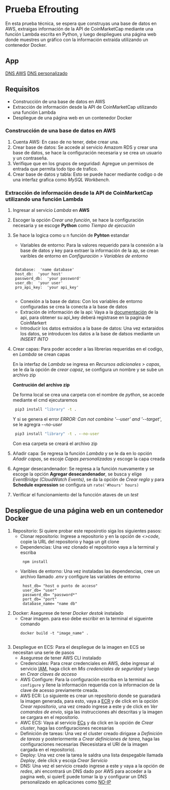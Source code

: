 # Prueba Efrouting
En esta prueba técnica, se espera que construyas una base de datos en AWS, extraigas información de la API de CoinMarketCap mediante una función Lambda escrita en Python, y luego despliegues una página web donde muestres un gráfico con la información extraída utilizando un contenedor Docker.

 ## App
[DNS AWS](lb-crypto-325957854.us-east-1.elb.amazonaws.com)
[DNS personalizado](http://cryptochart.ddns.net/)

## Requisitos
*  Construcción de una base de datos en AWS
*  Extracción de información desde la API de CoinMarketCap utilizando una función Lambda
*  Despliegue de una página web en un contenedor Docker

### Construcción de una base de datos en AWS
1. Cuenta AWS: En caso de no tener, debe crear una.
2. Crear base de datos: Se accede al servicio Amazom RDS y crear una base de datos, se hace la configuración necesaria y se crea un usuario y un contraseña.
3. Verifique que en los grupos de seguridad: Agregue un permisos de entrada que permita todo tipo de trafico.
4. Crear base de datos y tabla: Esto se puede hacer mediante codigo o de una interfaz grafica como *MySQL Workbench*.

### Extracción de información desde la API de CoinMarketCap utilizando una función Lambda
1. Ingresar al servicio *Lambda* en **AWS**
2. Escoger la opción *Crear una función*, se hace la configuración necesaria y se escoge **Python** como *Tiempo de ejecución*
3. Se hace la logica como u n función de **Pyhton** estandar
   * Variables de entorno: Para la valores requerido para la conexión a la base de datos y key para extraer la información de la ap, se crean varibles de entorno en *Configuración >    Variables de entorno*
   ```script
   
    database:  'name database'
    host_db:  'your host'
    password_db:  'your password'
    user_db:  'your user'
    pro_api_key:  'your api_key'
    
   ```
   * Conexión a la base de datos: Con los variables de entorno configuradas se crea la conecta a la base de datos
   * Extración de información de la api: Vaya a la [documentación](https://coinmarketcap.com/api/documentation/v1/#) de la api, para obtener su api_key deberá registrase en la pagina de CoinMarkert
   * Introducir los datos extraidos a la base de datos: Una vez extaraidos los datos, se introducen los datos a la base de datsos mediante un *INSERT INTO*

4. Crear capas: Para poder acceder a las librerias requeridas en el codigo, en *Lambda* se crean capas

      En la interfaz de *Lambda* se ingresa en *Recursos adicionales > capas*, se le da la opción de *crear capaz*, se configura un nombre y se sube un archivo zip
      
      **Contrución del archivo zip**
      
      De forma local se crea una carpeta con el nombre de *python*, se accede mediante el cmd ejecutaremos
      ```cmd
       pip3 install "library" -t .
      ```
      Y si se genera el error *ERROR: Can not combine '--user' and '--target'*, se le agregra *--no-user*
      ```cmd
       pip3 install "library" -t . --no-user
      ```
      Con esa carpeta se creará el archivo zip
   
5. Añadir capa: Se regresa la función *Lambda* y se le da en lo opción *Añadir capas*, se escoje *Capas personalizadas* y escoge la capa creada
6. Agregar desecandenador: Se regresa a la función nuevamente y se escoge la opción **Agregar desecandenador**, se busca y elige *EventBridge (CloudWatch Events)*, se da la opción de *Crear regla* y para  **Schedule expression** se configura un ```rate('#hours' hours)```
7. Verificar el funcionamiento del la funcción ataves de un *test*

## Despliegue de una página web en un contenedor Docker
1. Repositorio: Si quiere probar este reposirotio siga los siguientes pasos:
   * Clonar repositorio: Ingrese a repositorio y en la opción de *<>code*, copie la URL del repositorio y haga un git clone
   * Dependencias: Una vez clonado el repositorio vaya a la terminal y escriba
     ```script 
      npm install
     ```
   * Varibles de entorno: Una vez instaladas las dependencias, cree un archivo llamado *.env* y configure las variables de entorno
     ```script 
      host_db= "host o punto de acceso"
      user_db= "user"
      password_db= "password*"
      port_db= "port"
      database_name= "name db"
     ```
3. Docker: Asegurese de tener *Docker destok* instalado
   * Crear imagen. para eso debe escribir en la terminal el sigueinte comando
      ```script 
      docker build -t "image_name" .
    ```
4. Despliegue en ECS: Para el despliegue de la imagen en ECS se necesitan una serie de pasos
   * Asegurese de tener AWS CLI instalado
   * Credenciales: Para crear credenciales en AWS, debe ingresar al servicio [IAM](https://us-east-1.console.aws.amazon.com/iam/home?region=us-east-1#/home), haga click en *Mis credenciales de seguridad* y luego en *Crear claves de acceso*
   * AWS Configure: Para la configuración escriba en la terminal  ``` aws configure ``` y llene la información requerida con la informacion de la clave de acesso previamente creada.
   * AWS ECR: Lo siguiente es crear un repositorio donde se guaradará la imagen generada, para esto, vaya a [ECR](https://us-east-1.console.aws.amazon.com/ecr/repositories?region=us-east-1) y de click en la opción *Crear repositorio*, una vez creado ingrese a este y de click en *Ver comandos de envio*, siga las instrucciones ahi descritas y la imagen se cargara en el repositorio.
   * AWC ECS: Vaya al servicio [ECs](https://us-east-1.console.aws.amazon.com/ecs/v2/home?region=us-east-1) y da click en la opción de *Crear cluster*, haga las configuraciones necesarias
   * Definición de tareas: Una vez el cluster creado dirigase a *Definición de tareas* y posteriormente a *Crear definiciones de tarea*, haga las configuraciones necesarias (Necesistara el URI de la imagen cargada en el repositorio).
   * Deploy: Una vez cree la tarea le saldra una lista despegable llamada *Deploy*, dele click y escoja *Crear Servicio*
   * DNS: Una vez el servicio creado ingrese a este y vaya a la opción de *redes*, ahi encontrará un DNS dado por AWS para acceder a la pagina web, si quierE puede tomar la ip y configurar un DNS personalizado en aplicaciones como [NO-IP](https://www.noip.com/remote-access?utm_source=bing&utm_medium=cpc&utm_campaign=free-dynamic-dns&msclkid=7ead558aec611deaf09a30ee1595918f)
     
   
